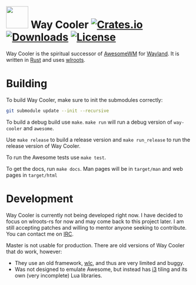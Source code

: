 # <img src="http://i.imgur.com/OGeL1nN.png" width="60"> Way Cooler [![Crates.io](https://img.shields.io/crates/v/way-cooler.svg)](https://crates.io/crates/way-cooler) [![Downloads](https://img.shields.io/crates/d/way-cooler.svg)](https://crates.io/crates/way-cooler) [![License](https://img.shields.io/badge/license-MIT-blue.svg)](https://github.com/way-cooler/way-cooler/)

Way Cooler is the spiritual successor of [AwesomeWM][] for [Wayland][]. It is written in [Rust][] and uses [wlroots][].


# Building
To build Way Cooler, make sure to init the submodules correctly:

```bash
git submodule update --init --recursive
```

To build a debug build use `make`. `make run` will run a debug version of `way-cooler` and `awesome`. 

Use `make release` to build a release version and `make run_release` to run the release version of Way Cooler.

To run the Awesome tests use `make test`.

To get the docs, run `make docs`. Man pages will be in `target/man` and web pages in `target/html`

# Development

Way Cooler is currently not being developed right now. I have decided to focus on wlroots-rs for now and may come back to this project later.
I am still accepting patches and willing to mentor anyone seeking to contribute. You can contact me on [IRC][].

Master is not usable for production. There are old versions of Way Cooler that do work, however:
* They use an old framework, [wlc][], and thus are very limited and buggy.
* Was not designed to emulate Awesome, but instead has [i3][] tiling and its own (very incomplete) Lua libraries.

[Rust]: https://www.rust-lang.org
[Wayland]: https://wayland.freedesktop.org/
[wlc]: https://github.com/Cloudef/wlc
[AwesomeWM]: https://awesomewm.org/
[submit an issue]: https://github.com/Immington-Industries/way-cooler/issues/new
[wlroots]: https://github.com/swaywm/wlroots
[IRC]: https://webchat.oftc.net/?channels=awesome&uio=d4
[i3]: https://i3wm.org
